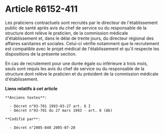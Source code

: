 # Article R6152-411

Les praticiens contractuels sont recrutés par le directeur de l'établissement public de santé après avis du chef de service
ou du responsable de la structure dont relève le praticien, de la commission médicale d'établissement et, dans le délai de
trente jours, du directeur régional des affaires sanitaires et sociales. Celui-ci vérifie notamment que le recrutement est
compatible avec le projet médical de l'établissement et qu'il respecte les dispositions de la présente section.

En cas de recrutement pour une durée égale ou inférieure à trois mois, seuls sont requis les avis du chef de service ou du
responsable de la structure dont relève le praticien et du président de la commission médicale d'établissement.

**Liens relatifs à cet article**

	**Anciens textes**:

	  - Décret n°93-701 1993-03-27 art. 6 I
	  - Décret n°93-701 du 27 mars 1993 - art. 6 (Ab)

	**Codifié par**:

	  - Décret n°2005-840 2005-07-20
